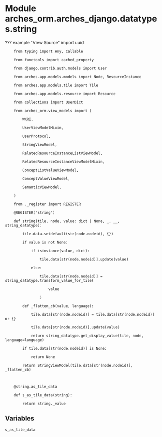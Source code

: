 # Module arches_orm.arches_django.datatypes.string

??? example "View Source"
        import uuid

        from typing import Any, Callable

        from functools import cached_property

        from django.contrib.auth.models import User

        from arches.app.models.models import Node, ResourceInstance

        from arches.app.models.tile import Tile

        from arches.app.models.resource import Resource

        from collections import UserDict

        from arches_orm.view_models import (

            WKRI,

            UserViewModelMixin,

            UserProtocol,

            StringViewModel,

            RelatedResourceInstanceListViewModel,

            RelatedResourceInstanceViewModelMixin,

            ConceptListValueViewModel,

            ConceptValueViewModel,

            SemanticViewModel,

        )

        from ._register import REGISTER

        @REGISTER("string")

        def string(tile, node, value: dict | None, _, __, string_datatype):

            tile.data.setdefault(str(node.nodeid), {})

            if value is not None:

                if isinstance(value, dict):

                    tile.data[str(node.nodeid)].update(value)

                else:

                    tile.data[str(node.nodeid)] = string_datatype.transform_value_for_tile(

                        value

                    )

            def _flatten_cb(value, language):

                tile.data[str(node.nodeid)] = tile.data[str(node.nodeid)] or {}

                tile.data[str(node.nodeid)].update(value)

                return string_datatype.get_display_value(tile, node, language=language)

            if tile.data[str(node.nodeid)] is None:

                return None

            return StringViewModel(tile.data[str(node.nodeid)], _flatten_cb)

        

        @string.as_tile_data

        def s_as_tile_data(string):

            return string._value

## Variables

```python3
s_as_tile_data
```